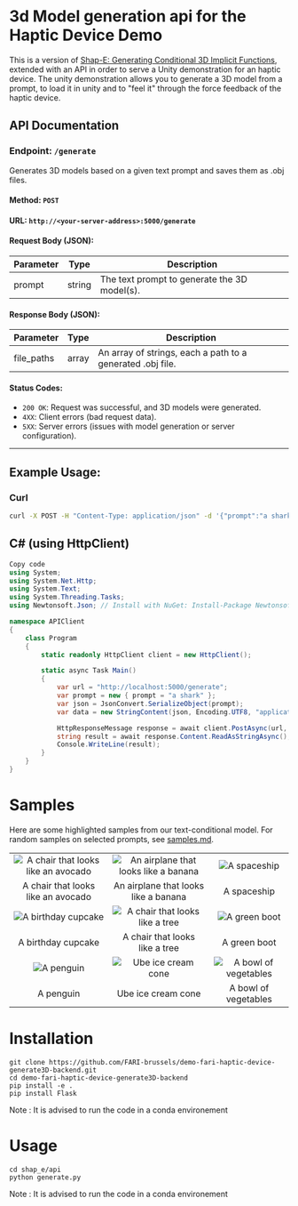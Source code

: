 # 3d Model generation api for the Haptic Device Demo 

This is a version of [Shap-E: Generating Conditional 3D Implicit Functions](https://arxiv.org/abs/2305.02463), extended with an API in order to serve a Unity demonstration for an haptic device. The unity demonstration allows you to generate a 3D model from a prompt, to load it in unity and to "feel it" through the force feedback of the haptic device.

## API Documentation

### Endpoint: `/generate`

Generates 3D models based on a given text prompt and saves them as .obj files.

#### Method: `POST`

#### URL: `http://<your-server-address>:5000/generate`

#### Request Body (JSON):

| Parameter | Type   | Description                                 |
|-----------|--------|---------------------------------------------|
| prompt    | string | The text prompt to generate the 3D model(s).|

#### Response Body (JSON):

| Parameter  | Type  | Description                                       |
|------------|-------|---------------------------------------------------|
| file_paths | array | An array of strings, each a path to a generated .obj file. |

#### Status Codes:

- `200 OK`: Request was successful, and 3D models were generated.
- `4XX`: Client errors (bad request data).
- `5XX`: Server errors (issues with model generation or server configuration).

---

## Example Usage:

### Curl

```bash
curl -X POST -H "Content-Type: application/json" -d '{"prompt":"a shark"}' http://localhost:5000/generate
```

## C# (using HttpClient)
```csharp
Copy code
using System;
using System.Net.Http;
using System.Text;
using System.Threading.Tasks;
using Newtonsoft.Json; // Install with NuGet: Install-Package Newtonsoft.Json

namespace APIClient
{
    class Program
    {
        static readonly HttpClient client = new HttpClient();

        static async Task Main()
        {
            var url = "http://localhost:5000/generate";
            var prompt = new { prompt = "a shark" };
            var json = JsonConvert.SerializeObject(prompt);
            var data = new StringContent(json, Encoding.UTF8, "application/json");

            HttpResponseMessage response = await client.PostAsync(url, data);
            string result = await response.Content.ReadAsStringAsync();
            Console.WriteLine(result);
        }
    }
}
```


# Samples

Here are some highlighted samples from our text-conditional model. For random samples on selected prompts, see [samples.md](samples.md).

<table>
    <tbody>
        <tr>
            <td align="center">
                <img src="samples/a_chair_that_looks_like_an_avocado/2.gif" alt="A chair that looks like an avocado">
            </td>
            <td align="center">
                <img src="samples/an_airplane_that_looks_like_a_banana/3.gif" alt="An airplane that looks like a banana">
            </td align="center">
            <td align="center">
                <img src="samples/a_spaceship/0.gif" alt="A spaceship">
            </td>
        </tr>
        <tr>
            <td align="center">A chair that looks<br>like an avocado</td>
            <td align="center">An airplane that looks<br>like a banana</td>
            <td align="center">A spaceship</td>
        </tr>
        <tr>
            <td align="center">
                <img src="samples/a_birthday_cupcake/3.gif" alt="A birthday cupcake">
            </td>
            <td align="center">
                <img src="samples/a_chair_that_looks_like_a_tree/2.gif" alt="A chair that looks like a tree">
            </td>
            <td align="center">
                <img src="samples/a_green_boot/3.gif" alt="A green boot">
            </td>
        </tr>
        <tr>
            <td align="center">A birthday cupcake</td>
            <td align="center">A chair that looks<br>like a tree</td>
            <td align="center">A green boot</td>
        </tr>
        <tr>
            <td align="center">
                <img src="samples/a_penguin/1.gif" alt="A penguin">
            </td>
            <td align="center">
                <img src="samples/ube_ice_cream_cone/3.gif" alt="Ube ice cream cone">
            </td>
            <td align="center">
                <img src="samples/a_bowl_of_vegetables/2.gif" alt="A bowl of vegetables">
            </td>
        </tr>
        <tr>
            <td align="center">A penguin</td>
            <td align="center">Ube ice cream cone</td>
            <td align="center">A bowl of vegetables</td>
        </tr>
    </tbody>
<table>

# Installation

```
git clone https://github.com/FARI-brussels/demo-fari-haptic-device-generate3D-backend.git
cd demo-fari-haptic-device-generate3D-backend
pip install -e .
pip install Flask
```

Note : It is advised to run the code in a conda environement


# Usage

```
cd shap_e/api
python generate.py
```

Note : It is advised to run the code in a conda environement